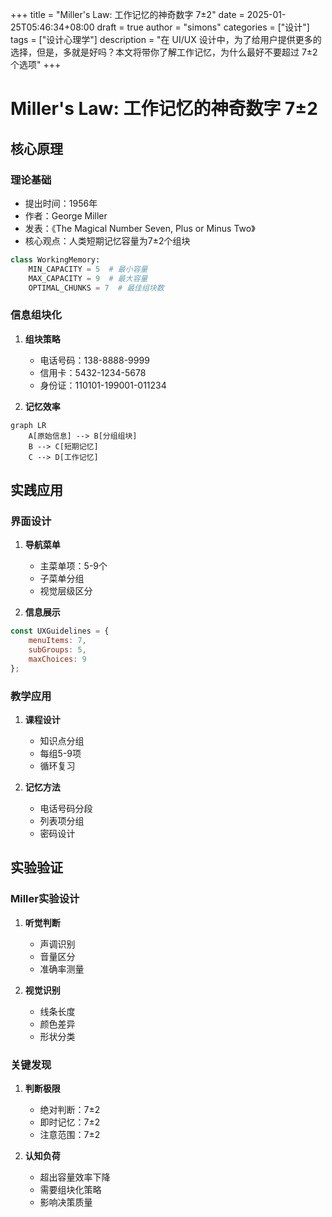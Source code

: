 +++
title = "Miller's Law: 工作记忆的神奇数字 7±2"
date = 2025-01-25T05:46:34+08:00
draft = true
author = "simons"
categories = ["设计"]
tags = ["设计心理学"]
description = "在 UI/UX 设计中，为了给用户提供更多的选择，但是，多就是好吗？本文将带你了解工作记忆，为什么最好不要超过 7±2 个选项"
+++

# Miller's Law: 工作记忆的神奇数字 7±2

## 核心原理

### 理论基础
- 提出时间：1956年
- 作者：George Miller
- 发表：《The Magical Number Seven, Plus or Minus Two》
- 核心观点：人类短期记忆容量为7±2个组块

```python
class WorkingMemory:
    MIN_CAPACITY = 5  # 最小容量
    MAX_CAPACITY = 9  # 最大容量
    OPTIMAL_CHUNKS = 7  # 最佳组块数
```

### 信息组块化
1. **组块策略**
   - 电话号码：138-8888-9999
   - 信用卡：5432-1234-5678
   - 身份证：110101-199001-011234

2. **记忆效率**
```mermaid
graph LR
    A[原始信息] --> B[分组组块]
    B --> C[短期记忆]
    C --> D[工作记忆]
```

## 实践应用

### 界面设计
1. **导航菜单**
   - 主菜单项：5-9个
   - 子菜单分组
   - 视觉层级区分

2. **信息展示**
```javascript
const UXGuidelines = {
    menuItems: 7,
    subGroups: 5,
    maxChoices: 9
};
```

### 教学应用
1. **课程设计**
   - 知识点分组
   - 每组5-9项
   - 循环复习

2. **记忆方法**
   - 电话号码分段
   - 列表项分组
   - 密码设计

## 实验验证

### Miller实验设计
1. **听觉判断**
   - 声调识别
   - 音量区分
   - 准确率测量

2. **视觉识别**
   - 线条长度
   - 颜色差异
   - 形状分类

### 关键发现
1. **判断极限**
   - 绝对判断：7±2
   - 即时记忆：7±2
   - 注意范围：7±2

2. **认知负荷**
   - 超出容量效率下降
   - 需要组块化策略
   - 影响决策质量
